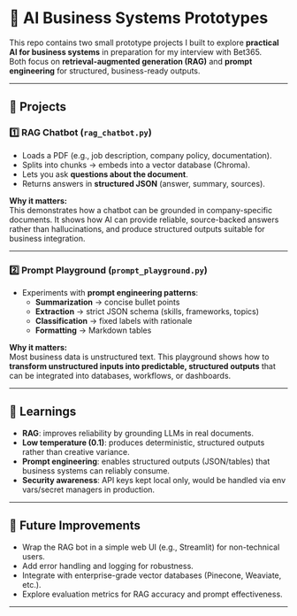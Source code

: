 # 🧠 AI Business Systems Prototypes

This repo contains two small prototype projects I built to explore **practical AI for business systems** in preparation for my interview with Bet365.  
Both focus on **retrieval-augmented generation (RAG)** and **prompt engineering** for structured, business-ready outputs.

---

## 📂 Projects

### 1️⃣ RAG Chatbot (`rag_chatbot.py`)
- Loads a PDF (e.g., job description, company policy, documentation).  
- Splits into chunks → embeds into a vector database (Chroma).  
- Lets you ask **questions about the document**.  
- Returns answers in **structured JSON** (answer, summary, sources).  

**Why it matters:**  
This demonstrates how a chatbot can be grounded in company-specific documents. It shows how AI can provide reliable, source-backed answers rather than hallucinations, and produce structured outputs suitable for business integration.

---

### 2️⃣ Prompt Playground (`prompt_playground.py`)
- Experiments with **prompt engineering patterns**:  
  - **Summarization** → concise bullet points  
  - **Extraction** → strict JSON schema (skills, frameworks, topics)  
  - **Classification** → fixed labels with rationale  
  - **Formatting** → Markdown tables  

**Why it matters:**  
Most business data is unstructured text. This playground shows how to **transform unstructured inputs into predictable, structured outputs** that can be integrated into databases, workflows, or dashboards.

---

## 📖 Learnings
- **RAG**: improves reliability by grounding LLMs in real documents.  
- **Low temperature (0.1)**: produces deterministic, structured outputs rather than creative variance.  
- **Prompt engineering**: enables structured outputs (JSON/tables) that business systems can reliably consume.  
- **Security awareness**: API keys kept local only, would be handled via env vars/secret managers in production.  

---

## 🚀 Future Improvements
- Wrap the RAG bot in a simple web UI (e.g., Streamlit) for non-technical users.  
- Add error handling and logging for robustness.  
- Integrate with enterprise-grade vector databases (Pinecone, Weaviate, etc.).  
- Explore evaluation metrics for RAG accuracy and prompt effectiveness.  

---
